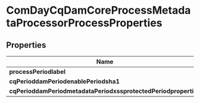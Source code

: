 
# ComDayCqDamCoreProcessMetadataProcessorProcessProperties

## Properties
Name | Type | Description | Notes
------------ | ------------- | ------------- | -------------
**processPeriodlabel** | [**ConfigNodePropertyString**](ConfigNodePropertyString.md) |  |  [optional]
**cqPerioddamPeriodenablePeriodsha1** | [**ConfigNodePropertyBoolean**](ConfigNodePropertyBoolean.md) |  |  [optional]
**cqPerioddamPeriodmetadataPeriodxssprotectedPeriodproperties** | [**ConfigNodePropertyArray**](ConfigNodePropertyArray.md) |  |  [optional]




